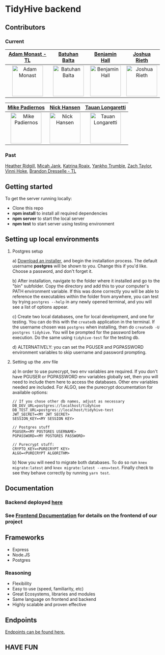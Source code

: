 # TidyHive backend

## Contributors

### Current

| [Adam Monast - TL](https://github.com/Adammonast) | [Batuhan Balta](https://github.com/baltabatuhan) | [Benjamin Hall](https://github.com/BenHall-7) | [Joshua Rieth](https://github.com/Bobj2018) |
| :---: | :---: | :---: | :---: |
| <img alt="Adam Monast" src="https://avatars2.githubusercontent.com/Adammonast" width=100 height=100/> | <img alt="Batuhan Balta" src="https://avatars2.githubusercontent.com/baltabatuhan" width=100 height=100/> | <img alt="Benjamin Hall" src="https://avatars2.githubusercontent.com/BenHall-7" width=100 height=100/> | <img alt="Joshua Rieth" src="https://avatars2.githubusercontent.com/Bobj2018" width=100 height=100/> |

| [Mike Padiernos](https://github.com/mikepadiernos) | [Nick Hansen](https://github.com/Hansen-Nick) | [Tauan Longaretti](https://github.com/tauanlongaretti) |
| :---: | :---: | :---: |
| <img alt="Mike Padiernos" src="https://avatars2.githubusercontent.com/mikepadiernos" width=100 height=100/> | <img alt="Nick Hansen" src="https://avatars2.githubusercontent.com/Hansen-Nick" width=100 height=100/> | <img alt="Tauan Longaretti" src="https://avatars2.githubusercontent.com/tauanlongaretti" width=100 height=100/> |

### Past

[Heather Ridgill](https://github.com/Heather-Ridgill), [Micah Jank](https://github.com/MicahJank), [Katrina Roaix](https://github.com/kroaix), [Yankho Trumble](https://github.com/Mayankho), [Zach Taylor](https://github.com/zbtaylor), [Vinni Hoke](https://github.com/vinnihoke), [Brandon Dresselle - TL](https://github.com/BDesselle)

## Getting started

To get the server running locally:

- Clone this repo
- **npm install** to install all required dependencies
- **npm server** to start the local server
- **npm test** to start server using testing environment

## Setting up local environments

1) Postgres setup

    a) [Download an installer](https://www.postgresql.org/download/), and begin the installation process. The default username **postgres** will be shown to you. Change this if you'd like. Choose a password, and don't forget it.

    b) After installation, navigate to the folder where it installed and go to the "bin" subfolder. Copy the directory and add this to your computer's PATH environment variable. If this was done correctly you will be able to reference the executables within the folder from anywhere, you can test by trying `postgres --help` in any newly opened terminal, and you will see a list of options appear.

    c) Create two local databases, one for local development, and one for testing. You can do this with the `createdb` application in the terminal. If the username chosen was `postgres` when installing, then do `createdb -U postgres tidyhive`. You will be prompted for the password before execution. Do the same using `tidyhive-test` for the testing db.

    d) ALTERNATIVELY: you can set the PGUSER and PGPASSWORD environment variables to skip username and password prompting.

2) Setting up the .env file

    a) In order to use purecrypt, two env variables are required. If you don't have PGUSER or PGPASSWORD env variables globally set, then you will need to include them here to access the databases. Other env variables needed are included. For ALGO, see the purecrypt documentation for available options:

    ```text
    // If you chose other db names, adjust as necessary
    DB_DEV_URL=postgres://localhost/tidyhive
    DB_TEST_URL=postgres://localhost/tidyhive-test
    JWT_SECRET=<MY JWT SECRET>
    SESSION_KEY=<MY SESSION KEY>

    // Postgres stuff
    PGUSER=<MY POSTGRES USERNAME>
    PGPASSWORD=<MY POSTGRES PASSWORD>

    // Purecrypt stuff:
    CRYPTO_KEY=<PURECRYPT KEY>
    ALGO=<PURECRYPT ALGORITHM>
    ```

    b) Now you will need to migrate both databases. To do so run `knex migrate:latest` and `knex migrate:latest --env=test`. Finally check to see they behave correctly by running `yarn test`.

## Documentation

### Backend deployed [here](https://dashboard.heroku.com/apps/stage-homerun-be)

### See [Frontend Documentation](https://github.com/Lambda-School-Labs/homerun-fe) for details on the frontend of our project

## Frameworks

- Express
- Node.JS
- Postgres

### Reasoning

- Flexibility
- Easy to use (speed, familiarity, etc)
- Great Ecosystems, libraries and modules
- Same language on frontend and backend
- Highly scalable and proven effective

## Endpoints

[Endpoints can be found here.](https://documenter.getpostman.com/view/9155829/SzKbMFcG?version=latest)

## HAVE FUN
